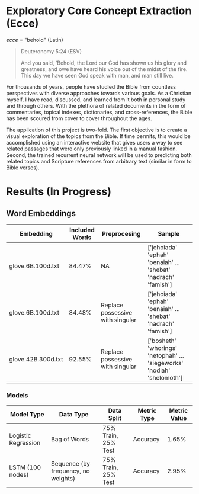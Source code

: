 # Exploratory Core Concept Extraction (Ecce)

_ecce_ = "behold" (Latin)

> Deuteronomy 5:24 (ESV)
>
> And you said, ‘Behold, the Lord our God has shown us his glory and greatness, and owe have heard
his voice out of the midst of the fire. This day we have seen God speak with man, and man still
live.

For thousands of years, people have studied the Bible from countless perspectives with diverse
approaches towards various goals. As a Christian myself, I have read, discussed, and learned
from it both in personal study and through others. With the plethora of related documents in
the form of commentaries, topical indexes, dictionaries, and cross-references, the Bible has
been scoured from cover to cover throughout the ages.

The application of this project is two-fold. The first objective is to create a visual exploration of
the topics from the Bible. If time permits, this would be accomplished using an interactive
website that gives users a way to see related passages that were only previously linked in a
manual fashion. Second, the trained recurrent neural network will be used to predicting both
related topics and Scripture references from arbitrary text (similar in form to Bible verses).

# Results (In Progress)

## Word Embeddings

| Embedding          | Included Words | Preprocesing                     | Sample                                                                  |
|--------------------|----------------|----------------------------------|-------------------------------------------------------------------------|
| glove.6B.100d.txt  | 84.47%         | NA                               | ['jehoiada' 'ephah' 'benaiah' ... 'shebat' 'hadrach' 'famish']          |
| glove.6B.100d.txt  | 84.48%         | Replace possessive with singular | ['jehoiada' 'ephah' 'benaiah' ... 'shebat' 'hadrach' 'famish']          |
| glove.42B.300d.txt | 92.55%         | Replace possessive with singular | ['bosheth' 'whorings' 'netophah' ... 'siegeworks' 'hodiah' 'shelomoth'] |

### Models

| Model Type          | Data Type                           | Data Split          | Metric Type | Metric Value |
|---------------------|-------------------------------------|---------------------|-------------|--------------|
| Logistic Regression | Bag of Words                        | 75% Train, 25% Test | Accuracy    | 1.65%        |
| LSTM (100 nodes)    | Sequence (by frequency, no weights) | 75% Train, 25% Test | Accuracy    | 2.95%        |
